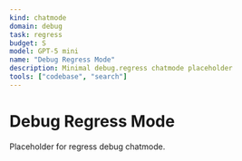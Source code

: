 ```yaml
---
kind: chatmode
domain: debug
task: regress
budget: S
model: GPT-5 mini
name: "Debug Regress Mode"
description: Minimal debug.regress chatmode placeholder
tools: ["codebase", "search"]
---
```


# Debug Regress Mode

Placeholder for regress debug chatmode.
